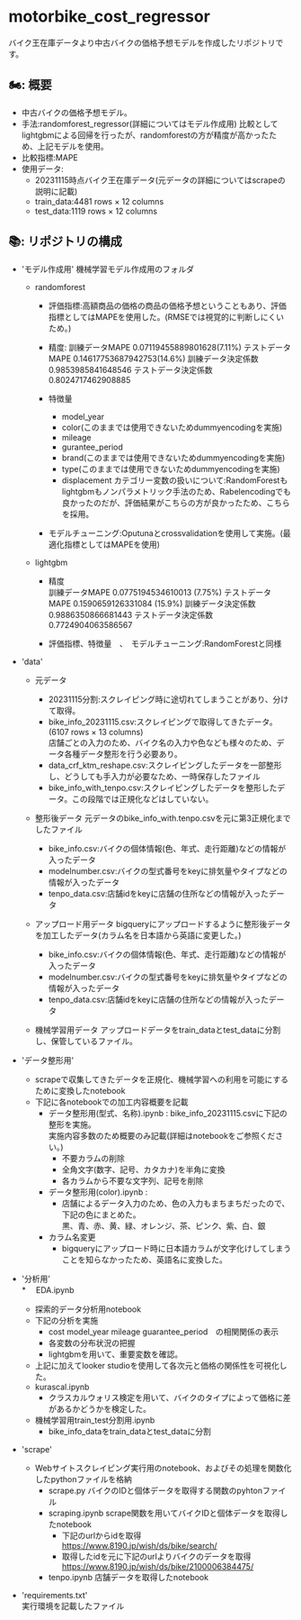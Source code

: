 # motorbike_cost_regressor
バイク王在庫データより中古バイクの価格予想モデルを作成したリポジトリです。

## 🏍️: 概要  
* 中古バイクの価格予想モデル。
* 手法:randomforest_regressor(詳細についてはモデル作成用)
  比較としてlightgbmによる回帰を行ったが、randomforestの方が精度が高かったため、上記モデルを使用。
* 比較指標:MAPE
* 使用データ:
  * 20231115時点バイク王在庫データ(元データの詳細についてはscrapeの説明に記載)
  * train_data:4481 rows × 12 columns
  * test_data:1119 rows × 12 columns



## 📚: リポジトリの構成  

* 'モデル作成用'
  機械学習モデル作成用のフォルダ  
  * randomforest
    * 評価指標:高額商品の価格の商品の価格予想ということもあり、評価指標としてはMAPEを使用した。(RMSEでは視覚的に判断しにくいため。)
    * 精度:
      訓練データMAPE 0.07119455889801628(7.11%)
      テストデータMAPE 0.14617753687942753(14.6%)
      訓練データ決定係数 0.9853985841648546
      テストデータ決定係数 0.8024717462908885

    * 特徴量  
      * model_year
      * color(このままでは使用できないためdummyencodingを実施)
      * mileage 
      * gurantee_period
      * brand(このままでは使用できないためdummyencodingを実施)
      * type(このままでは使用できないためdummyencodingを実施)
      * displacement
        カテゴリー変数の扱いについて:RandomForestもlightgbmもノンパラメトリック手法のため、Rabelencodingでも良かったのだが、評価結果がこちらの方が良かったため、こちらを採用。

    * モデルチューニング:Oputunaとcrossvalidationを使用して実施。(最適化指標としてはMAPEを使用)
  
  * lightgbm
    * 精度  
      訓練データMAPE 0.0775194534610013 (7.75%)
      テストデータMAPE 0.1590659126331084 (15.9%)
      訓練データ決定係数 0.9886350866681443
      テストデータ決定係数 0.7724904063586567
  
    * 評価指標、特徴量　、　モデルチューニング:RandomForestと同様
  
      
* 'data'
  * 元データ
    * 20231115分割:スクレイピング時に途切れてしまうことがあり、分けて取得。
    * bike_info_20231115.csv:スクレイピングで取得してきたデータ。(6107 rows × 13 columns)  
      店舗ごとの入力のため、バイク名の入力や色なども様々のため、データ各種データ整形を行う必要あり。
    * data_crf_ktm_reshape.csv:スクレイピングしたデータを一部整形し、どうしても手入力が必要なため、一時保存したファイル
    * bike_info_with_tenpo.csv:スクレイピングしたデータを整形したデータ。この段階では正規化などはしていない。
      
  * 整形後データ
    元データのbike_info_with.tenpo.csvを元に第3正規化までしたファイル
    * bike_info.csv:バイクの個体情報(色、年式、走行距離)などの情報が入ったデータ
    * modelnumber.csv:バイクの型式番号をkeyに排気量やタイプなどの情報が入ったデータ
    * tenpo_data.csv:店舗idをkeyに店舗の住所などの情報が入ったデータ
   
  * アップロード用データ
    bigqueryにアップロードするように整形後データを加工したデータ(カラム名を日本語から英語に変更した。)
    * bike_info.csv:バイクの個体情報(色、年式、走行距離)などの情報が入ったデータ
    * modelnumber.csv:バイクの型式番号をkeyに排気量やタイプなどの情報が入ったデータ
    * tenpo_data.csv:店舗idをkeyに店舗の住所などの情報が入ったデータ

  * 機械学習用データ
    アップロードデータをtrain_dataとtest_dataに分割し、保管しているファイル。
    
      
* 'データ整形用'
  * scrapeで収集してきたデータを正規化、機械学習への利用を可能にするために変換したnotebook
  * 下記に各notebookでの加工内容概要を記載
    * データ整形用(型式、名称).ipynb : bike_info_20231115.csvに下記の整形を実施。  
      実施内容多数のため概要のみ記載(詳細はnotebookをご参照ください。)  
      *  不要カラムの削除
      *  全角文字(数字、記号、カタカナ)を半角に変換
      *  各カラムから不要な文字列、記号を削除
    * データ整形用(color).ipynb :
      * 店舗によるデータ入力のため、色の入力もまちまちだったので、下記の色にまとめた。  
        黒、青、赤、黄、緑、オレンジ、茶、ピンク、紫、白、銀
    * カラム名変更
      * bigqueryにアップロード時に日本語カラムが文字化けしてしまうことを知らなかったため、英語名に変換した。

        
* '分析用'  
  *　 EDA.ipynb
    * 探索的データ分析用notebook
    * 下記の分析を実施
        * cost	model_year	mileage	guarantee_period　の相関関係の表示
        * 各変数の分布状況の把握
        * lightgbmを用いて、重要変数を確認。
    * 上記に加えてlooker studioを使用して各次元と価格の関係性を可視化した。
  * kurascal.ipynb
    * クラスカルウォリス検定を用いて、バイクのタイプによって価格に差があるかどうかを検定した。
  * 機械学習用train_test分割用.ipynb
    * bike_info_dataをtrain_dataとtest_dataに分割

* 'scrape'  
  * Webサイトスクレイピング実行用のnotebook、およびその処理を関数化したpythonファイルを格納
    * scrape.py
      バイクのIDと個体データを取得する関数のpyhtonファイル
    * scraping.ipynb
      scrape関数を用いてバイクIDと個体データを取得したnotebook
      * 下記のurlからidを取得
        https://www.8190.jp/wish/ds/bike/search/
      * 取得したidを元に下記のurlよりバイクのデータを取得
        https://www.8190.jp/wish/ds/bike/2100006384475/
    * tenpo.ipynb
      店舗データを取得したnotebook
* 'requirements.txt'  
   実行環境を記載したファイル
